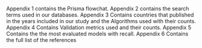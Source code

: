 Appendix 1 contains the Prisma flowchat.
Appendix 2 contains the search terms used in our databases.
Appendix 3 Contains countries that published in the years included in our study and the Algorithms used with their counts. 
Appendix 4 Contains Validation metrics used and their counts.
Appendix 5 Contains the the most evaluated models with recall.
Appendix 6 Contains the full list of the references

